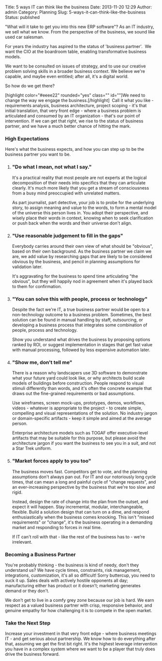 Title: 5 ways IT can think like the business
Date: 2013-11-20 12:29
Author: admin
Category: Planning
Slug: 5-ways-it-can-think-like-the-business
Status: published

"What will it take to get you into this new ERP software"? As an IT
industry, we sell what we know. From the perspective of the business, we
sound like used car salesman.

For years the industry has aspired to the status of 'business partner'.
 We want the CIO at the boardroom table, enabling transformative
business models.

We want to be consulted on issues of strategy, and to use our creative
problem solving skills in a broader business context. We believe we're
capable, and maybe even entitled; after all, it's a digital world.

So how do we get there?

[highlight color="\#eeee22" rounded="yes" class="" id=""]We need to
change the way we engage the business.[/highlight]  Call it what you
like - requirements analysis, business architecture, project scoping -
it's that initial translation, that very front edge - where a business
problem is articulated and consumed by an IT organization - that's our
point of intervention. If we can get that right, we rise to the status
of business partner, and we have a much better chance of hitting the
mark.

### High Expectations

Here's what the business expects, and how you can step up to be the
business partner you want to be.

1.  ### "Do what I mean, not what I say."

    It's a practical reality that most people are not experts at the
    logical decomposition of their needs into specifics that they can
    articulate clearly. It's much more likely that you get a stream of
    consciousness from a busy mind preoccupied with unrelated matters.

    <p>
    As part journalist, part detective, your job is to probe for the
    underlying story, to assign meaning and value to the words, to form
    a mental model of the universe this person lives in. You adopt their
    perspective, and wisely place their words in context, knowing when
    to seek clarification or push back when the words and their universe
    don't align.

2.  ### "Use reasonable judgement to fill in the gaps"

    Everybody carries around their own view of what should be "obvious",
    based on their own background. As the business partner we claim we
    are, we add value by researching gaps that are likely to be
    considered obvious by the business, and pencil in planning
    assumptions for validation later.

    <p>
    It's aggravating for the business to spend time articulating "the
    obvious", but they will happily nod in agreement when it's played
    back to them for confirmation.

3.  ### "You can solve this with people, process or technology"

    Despite the fact we're IT, a true business partner would be open to
    a non-technology outcome to a business problem. Sometimes, the best
    solution can be found in manual handling by staff, outsourcing, or
    developing a business process that integrates some combination of
    people, process and technology.

    <p>
    Show you understand what drives the business by proposing options
    ranked by ROI, or suggest implementation in stages that get fast
    value with manual processing, followed by less expensive automation
    later.

4.  ### "Show me, don't tell me"

    There is a reason why landscapers use 3D software to demonstrate
    what your future yard could look like, or why architects build scale
    models of buildings before construction. People respond to visual
    stimuli differently than words, and it's often the concrete example
    that draws out the fine-grained requirements or bad assumptions.

    Use wireframes, screen mock-ups, prototypes, demos, workflows,
    videos - whatever is appropriate to the project - to create simple,
    compelling and visual representations of the solution. No industry
    jargon or domain-specific artifacts - keep it simple and aimed at
    the average person.

    <p>
    Enterprise architecture models such as TOGAF offer executive-level
    artifacts that may be suitable for this purpose, but please avoid
    the architecture jargon if you want the business to see you in a
    suit, and not a Star Trek uniform.

5.  ### "Market forces apply to you too"

    The business moves fast. Competitors get to vote, and the planning
    assumptions don't always pan out. For IT and our notoriously long
    cycle times, that can mean a long and painful cycle of "change
    requests", and an ever-increasing perspective by the business that
    we're too slow and rigid.

    Instead, design the rate of change into the plan from the outset,
    and expect it will happen. Stay incremental, modular,
    interchangeable, flexible. Build a solution design that can turn on
    a dime, and respond enthusiastically when the business comes
    knocking. This isn't "missed requirements" or "change", it's the
    business operating in a demanding market and responding to forces in
    real time.

    <p>
    If IT can't roll with that - like the rest of the business has to -
    we're irrelevant.

### Becoming a Business Partner

You're probably thinking - the business is kind of needy, don't they
understand us? We have cycle times, constraints, risk management,
integrations, customization, it's all so difficult! Sorry buttercup, you
need to suck it up. Sales deals with actively hostile opponents all day;
manufacturing either has product or it doesn't; marketing generates
demand or they don't.

We don't get to live in a comfy grey zone because our job is hard. We
earn respect as a valued business partner with crisp, responsive
behavior, and genuine empathy for how challenging it is to compete in
the open market.

### Take the Next Step

Increase your investment in that very front edge - where business
meetings IT - and get serious about partnership. We know how to do
everything after that, assuming we get the first bit right. It's the
highest leverage intervention you have in a complex system where we want
to be a player that truly does drive the business forward.
